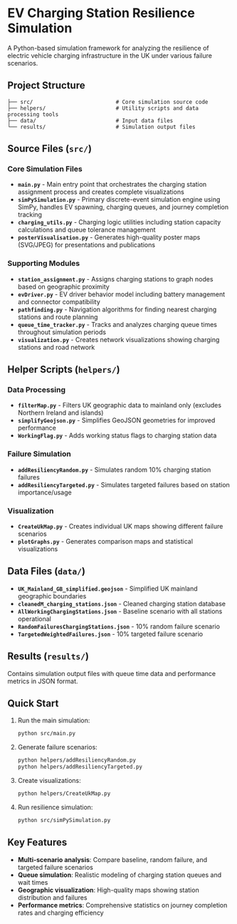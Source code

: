 # EV Charging Station Resilience Simulation

A Python-based simulation framework for analyzing the resilience of electric vehicle charging infrastructure in the UK under various failure scenarios.

## Project Structure

```
├── src/                          # Core simulation source code
├── helpers/                      # Utility scripts and data processing tools
├── data/                         # Input data files
└── results/                      # Simulation output files
```

## Source Files (`src/`)

### Core Simulation Files
- **`main.py`** - Main entry point that orchestrates the charging station assignment process and creates complete visualizations
- **`simPySimulation.py`** - Primary discrete-event simulation engine using SimPy, handles EV spawning, charging queues, and journey completion tracking
- **`charging_utils.py`** - Charging logic utilities including station capacity calculations and queue tolerance management
- **`posterVisualisation.py`** - Generates high-quality poster maps (SVG/JPEG) for presentations and publications

### Supporting Modules
- **`station_assignment.py`** - Assigns charging stations to graph nodes based on geographic proximity
- **`evDriver.py`** - EV driver behavior model including battery management and connector compatibility
- **`pathfinding.py`** - Navigation algorithms for finding nearest charging stations and route planning
- **`queue_time_tracker.py`** - Tracks and analyzes charging queue times throughout simulation periods
- **`visualization.py`** - Creates network visualizations showing charging stations and road network

## Helper Scripts (`helpers/`)

### Data Processing
- **`filterMap.py`** - Filters UK geographic data to mainland only (excludes Northern Ireland and islands)
- **`simplifyGeojson.py`** - Simplifies GeoJSON geometries for improved performance
- **`WorkingFlag.py`** - Adds working status flags to charging station data

### Failure Simulation
- **`addResiliencyRandom.py`** - Simulates random 10% charging station failures
- **`addResiliencyTargeted.py`** - Simulates targeted failures based on station importance/usage

### Visualization
- **`CreateUkMap.py`** - Creates individual UK maps showing different failure scenarios
- **`plotGraphs.py`** - Generates comparison maps and statistical visualizations

## Data Files (`data/`)

- **`UK_Mainland_GB_simplified.geojson`** - Simplified UK mainland geographic boundaries
- **`cleanedM_charging_stations.json`** - Cleaned charging station database
- **`AllWorkingChargingStations.json`** - Baseline scenario with all stations operational
- **`RandomFailuresChargingStations.json`** - 10% random failure scenario
- **`TargetedWeightedFailures.json`** - 10% targeted failure scenario

## Results (`results/`)

Contains simulation output files with queue time data and performance metrics in JSON format.

## Quick Start

1. Run the main simulation:
   ```bash
   python src/main.py
   ```

2. Generate failure scenarios:
   ```bash
   python helpers/addResiliencyRandom.py
   python helpers/addResiliencyTargeted.py
   ```

3. Create visualizations:
   ```bash
   python helpers/CreateUkMap.py
   ```

4. Run resilience simulation:
   ```bash
   python src/simPySimulation.py
   ```

## Key Features

- **Multi-scenario analysis**: Compare baseline, random failure, and targeted failure scenarios
- **Queue simulation**: Realistic modeling of charging station queues and wait times
- **Geographic visualization**: High-quality maps showing station distribution and failures
- **Performance metrics**: Comprehensive statistics on journey completion rates and charging efficiency